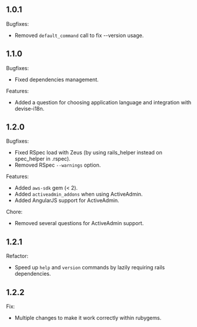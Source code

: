 ## 1.0.1

Bugfixes:
  - Removed `default_command` call to fix --version usage.

## 1.1.0

Bugfixes:
  - Fixed dependencies management.

Features:
  - Added a question for choosing application language and integration with devise-i18n.

## 1.2.0

Bugfixes:
  - Fixed RSpec load with Zeus (by using rails_helper instead on spec_helper in .rspec).
  - Removed RSpec `--warnings` option.

Features:
  - Added `aws-sdk` gem (< 2).
  - Added `activeadmin_addons` when using ActiveAdmin.
  - Added AngularJS support for ActiveAdmin. 

Chore:
  - Removed several questions for ActiveAdmin support.

## 1.2.1

Refactor:
  - Speed up `help` and `version` commands by lazily requiring rails dependencies.

## 1.2.2

Fix:
  - Multiple changes to make it work correctly within rubygems.
